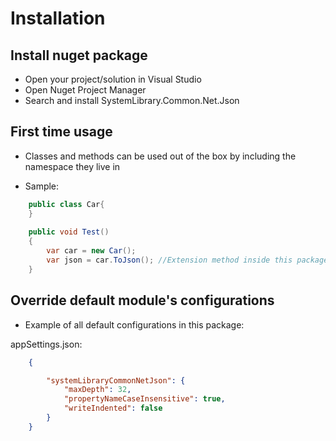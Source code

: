﻿# Installation

## Install nuget package

* Open your project/solution in Visual Studio
* Open Nuget Project Manager
* Search and install SystemLibrary.Common.Net.Json

## First time usage

- Classes and methods can be used out of the box by including the namespace they live in

- Sample:
```csharp  
	public class Car{
	}
	
	public void Test() 
	{
		var car = new Car();
		var json = car.ToJson(); //Extension method inside this package
	}
```

## Override default module's configurations
* Example of all default configurations in this package:

appSettings.json:
```json  
	{

		"systemLibraryCommonNetJson": {
			"maxDepth": 32,
			"propertyNameCaseInsensitive": true,
			"writeIndented": false
		}
	}
```  

